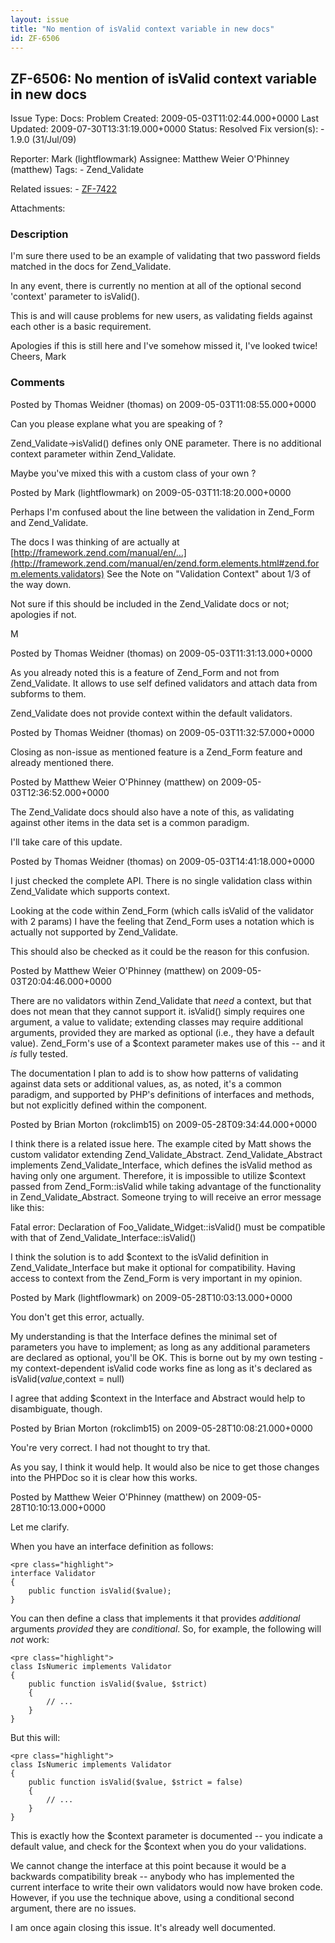 ```yaml
---
layout: issue
title: "No mention of isValid context variable in new docs"
id: ZF-6506
---
```


ZF-6506: No mention of isValid context variable in new docs
-----------------------------------------------------------

 Issue Type: Docs: Problem Created: 2009-05-03T11:02:44.000+0000 Last Updated: 2009-07-30T13:31:19.000+0000 Status: Resolved Fix version(s): - 1.9.0 (31/Jul/09)
 
 Reporter:  Mark (lightflowmark)  Assignee:  Matthew Weier O'Phinney (matthew)  Tags: - Zend\_Validate
 
 Related issues: - [ZF-7422](/issues/browse/ZF-7422)
 
 Attachments: 
### Description

I'm sure there used to be an example of validating that two password fields matched in the docs for Zend\_Validate.

In any event, there is currently no mention at all of the optional second 'context' parameter to isValid().

This is and will cause problems for new users, as validating fields against each other is a basic requirement.

Apologies if this is still here and I've somehow missed it, I've looked twice! Cheers, Mark

 

 

### Comments

Posted by Thomas Weidner (thomas) on 2009-05-03T11:08:55.000+0000

Can you please explane what you are speaking of ?

Zend\_Validate->isValid() defines only ONE parameter. There is no additional context parameter within Zend\_Validate.

Maybe you've mixed this with a custom class of your own ?

 

 

Posted by Mark (lightflowmark) on 2009-05-03T11:18:20.000+0000

Perhaps I'm confused about the line between the validation in Zend\_Form and Zend\_Validate.

The docs I was thinking of are actually at [http://framework.zend.com/manual/en/…](http://framework.zend.com/manual/en/zend.form.elements.html#zend.form.elements.validators) See the Note on "Validation Context" about 1/3 of the way down.

Not sure if this should be included in the Zend\_Validate docs or not; apologies if not.

M

 

 

Posted by Thomas Weidner (thomas) on 2009-05-03T11:31:13.000+0000

As you already noted this is a feature of Zend\_Form and not from Zend\_Validate. It allows to use self defined validators and attach data from subforms to them.

Zend\_Validate does not provide context within the default validators.

 

 

Posted by Thomas Weidner (thomas) on 2009-05-03T11:32:57.000+0000

Closing as non-issue as mentioned feature is a Zend\_Form feature and already mentioned there.

 

 

Posted by Matthew Weier O'Phinney (matthew) on 2009-05-03T12:36:52.000+0000

The Zend\_Validate docs should also have a note of this, as validating against other items in the data set is a common paradigm.

I'll take care of this update.

 

 

Posted by Thomas Weidner (thomas) on 2009-05-03T14:41:18.000+0000

I just checked the complete API. There is no single validation class within Zend\_Validate which supports context.

Looking at the code within Zend\_Form (which calls isValid of the validator with 2 params) I have the feeling that Zend\_Form uses a notation which is actually not supported by Zend\_Validate.

This should also be checked as it could be the reason for this confusion.

 

 

Posted by Matthew Weier O'Phinney (matthew) on 2009-05-03T20:04:46.000+0000

There are no validators within Zend\_Validate that _need_ a context, but that does not mean that they cannot support it. isValid() simply requires one argument, a value to validate; extending classes may require additional arguments, provided they are marked as optional (i.e., they have a default value). Zend\_Form's use of a $context parameter makes use of this -- and it _is_ fully tested.

The documentation I plan to add is to show how patterns of validating against data sets or additional values, as, as noted, it's a common paradigm, and supported by PHP's definitions of interfaces and methods, but not explicitly defined within the component.

 

 

Posted by Brian Morton (rokclimb15) on 2009-05-28T09:34:44.000+0000

I think there is a related issue here. The example cited by Matt shows the custom validator extending Zend\_Validate\_Abstract. Zend\_Validate\_Abstract implements Zend\_Validate\_Interface, which defines the isValid method as having only one argument. Therefore, it is impossible to utilize $context passed from Zend\_Form::isValid while taking advantage of the functionality in Zend\_Validate\_Abstract. Someone trying to will receive an error message like this:

Fatal error: Declaration of Foo\_Validate\_Widget::isValid() must be compatible with that of Zend\_Validate\_Interface::isValid()

I think the solution is to add $context to the isValid definition in Zend\_Validate\_Interface but make it optional for compatibility. Having access to context from the Zend\_Form is very important in my opinion.

 

 

Posted by Mark (lightflowmark) on 2009-05-28T10:03:13.000+0000

You don't get this error, actually.

My understanding is that the Interface defines the minimal set of parameters you have to implement; as long as any additional parameters are declared as optional, you'll be OK. This is borne out by my own testing - my context-dependent isValid code works fine as long as it's declared as isValid($value,$context = null)

I agree that adding $context in the Interface and Abstract would help to disambiguate, though.

 

 

Posted by Brian Morton (rokclimb15) on 2009-05-28T10:08:21.000+0000

You're very correct. I had not thought to try that.

As you say, I think it would help. It would also be nice to get those changes into the PHPDoc so it is clear how this works.

 

 

Posted by Matthew Weier O'Phinney (matthew) on 2009-05-28T10:10:13.000+0000

Let me clarify.

When you have an interface definition as follows:

 
    <pre class="highlight">
    interface Validator
    {
        public function isValid($value);
    }


You can then define a class that implements it that provides _additional_ arguments _provided_ they are _conditional_. So, for example, the following will _not_ work:

 
    <pre class="highlight">
    class IsNumeric implements Validator
    {
        public function isValid($value, $strict)
        {
            // ...
        }
    }


But this will:

 
    <pre class="highlight">
    class IsNumeric implements Validator
    {
        public function isValid($value, $strict = false)
        {
            // ...
        }
    }


This is exactly how the $context parameter is documented -- you indicate a default value, and check for the $context when you do your validations.

We cannot change the interface at this point because it would be a backwards compatibility break -- anybody who has implemented the current interface to write their own validators would now have broken code. However, if you use the technique above, using a conditional second argument, there are no issues.

I am once again closing this issue. It's already well documented.

 

 